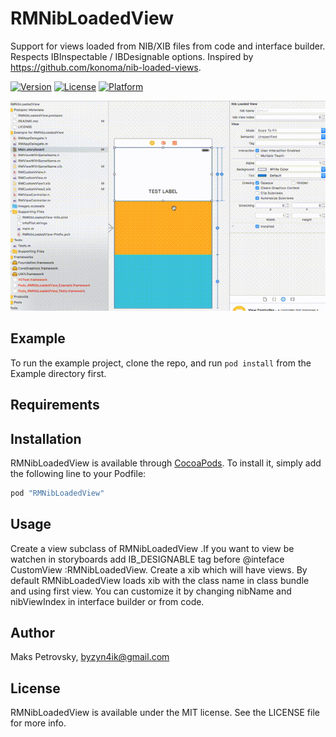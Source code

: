 # RMNibLoadedView

Support for views loaded from NIB/XIB files from code and interface builder.
Respects IBInspectable / IBDesignable options. Inspired by https://github.com/konoma/nib-loaded-views.


[![Version](https://img.shields.io/cocoapods/v/RMNibLoadedView.svg?style=flat)](http://cocoapods.org/pods/RMNibLoadedView)
[![License](https://img.shields.io/cocoapods/l/RMNibLoadedView.svg?style=flat)](http://cocoapods.org/pods/RMNibLoadedView)
[![Platform](https://img.shields.io/cocoapods/p/RMNibLoadedView.svg?style=flat)](http://cocoapods.org/pods/RMNibLoadedView)

![Alt Text](https://github.com/byzyn4ik/RMNibLoadedView/raw/master/GIFs/demo.gif)


## Example

To run the example project, clone the repo, and run `pod install` from the Example directory first.

## Requirements

## Installation

RMNibLoadedView is available through [CocoaPods](http://cocoapods.org). To install
it, simply add the following line to your Podfile:

```ruby
pod "RMNibLoadedView"
```
## Usage

Create a view subclass of RMNibLoadedView .If you want to view be watchen in storyboards add IB_DESIGNABLE tag before @inteface CustomView  :RMNibLoadedView.
Create  a xib which will have views. By default RMNibLoadedView loads xib with the class name in class bundle and using first view. You can customize it by changing nibName and nibViewIndex in interface builder or from code.

## Author

Maks Petrovsky, byzyn4ik@gmail.com

## License

RMNibLoadedView is available under the MIT license. See the LICENSE file for more info.
